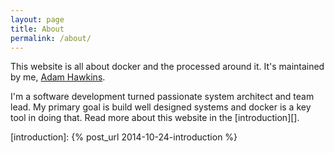 ```yaml
---
layout: page
title: About
permalink: /about/
---
```


This website is all about docker and the processed around it. It's
maintained by me, [Adam Hawkins](http://hawkins.io).

I'm a software development turned passionate system architect and team
lead. My primary goal is build well designed systems and docker is a
key tool in doing that. Read more about this website in the [introduction][].

[introduction]: {% post_url 2014-10-24-introduction %}
